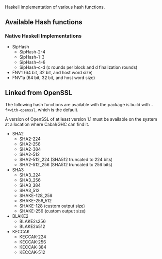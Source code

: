 Haskell implementation of various hash functions.

## Available Hash functions

### Native Haskell Implementations

*   SipHash
    *   SipHash-2-4
    *   SipHash-1-3
    *   SipHash-4-8
    *   SipHash-c-d (c rounds per block and d finalization rounds)
*   FNV1 (64 bit, 32 bit, and host word size)
*   FNV1a (64 bit, 32 bit, and host word size)

## Linked from OpenSSL

The following hash functions are available with the package is build with
`-f+with-openssl`, which is the default.

A version of OpenSSL of at least version 1.1 must be available on the system at
a location where Cabal/GHC can find it.

*   SHA2
    *   SHA2-224
    *   SHA2-256
    *   SHA2-384
    *   SHA2-512
    *   SHA2-512_224 (SHA512 truncated to 224 bits)
    *   SHA2-512_256 (SHA512 truncated to 256 bits)
*   SHA3
    *   SHA3_224
    *   SHA3_256
    *   SHA3_384
    *   SHA3_512
    *   SHAKE-128_256
    *   SHAKE-256_512
    *   SHAKE-128 (custom output size)
    *   SHAKE-256 (custom output size)
*   BLAKE2
    *   BLAKE2s256
    *   BLAKE2b512
*   KECCAK
    *   KECCAK-224
    *   KECCAK-256
    *   KECCAK-384
    *   KECCAK-512


